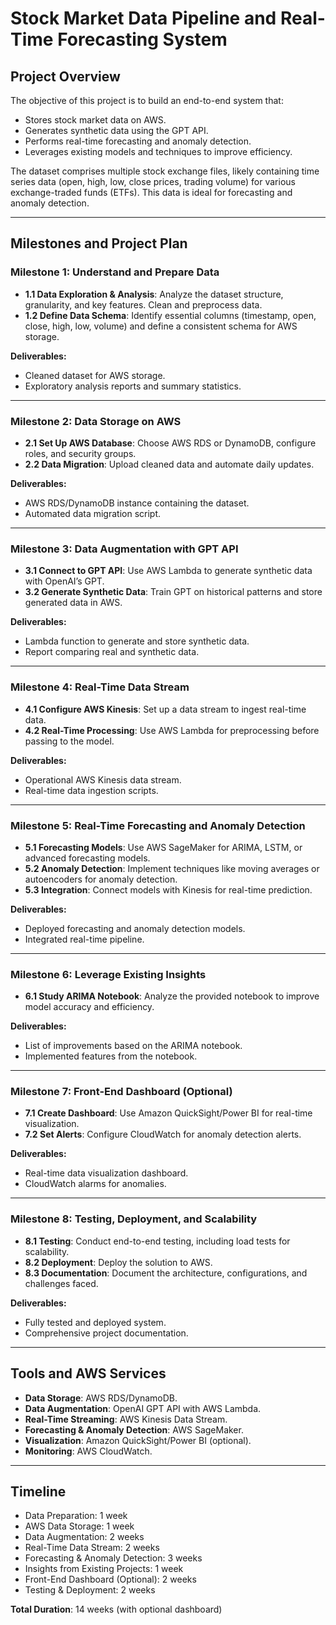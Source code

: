 # Stock Market Data Pipeline and Real-Time Forecasting System

## Project Overview
The objective of this project is to build an end-to-end system that:
- Stores stock market data on AWS.
- Generates synthetic data using the GPT API.
- Performs real-time forecasting and anomaly detection.
- Leverages existing models and techniques to improve efficiency.

The dataset comprises multiple stock exchange files, likely containing time series data (open, high, low, close prices, trading volume) for various exchange-traded funds (ETFs). This data is ideal for forecasting and anomaly detection.

---

## Milestones and Project Plan

### **Milestone 1: Understand and Prepare Data**
- **1.1 Data Exploration & Analysis**: Analyze the dataset structure, granularity, and key features. Clean and preprocess data.
- **1.2 Define Data Schema**: Identify essential columns (timestamp, open, close, high, low, volume) and define a consistent schema for AWS storage.

**Deliverables:**
- Cleaned dataset for AWS storage.
- Exploratory analysis reports and summary statistics.

---

### **Milestone 2: Data Storage on AWS**
- **2.1 Set Up AWS Database**: Choose AWS RDS or DynamoDB, configure roles, and security groups.
- **2.2 Data Migration**: Upload cleaned data and automate daily updates.

**Deliverables:**
- AWS RDS/DynamoDB instance containing the dataset.
- Automated data migration script.

---

### **Milestone 3: Data Augmentation with GPT API**
- **3.1 Connect to GPT API**: Use AWS Lambda to generate synthetic data with OpenAI’s GPT.
- **3.2 Generate Synthetic Data**: Train GPT on historical patterns and store generated data in AWS.

**Deliverables:**
- Lambda function to generate and store synthetic data.
- Report comparing real and synthetic data.

---

### **Milestone 4: Real-Time Data Stream**
- **4.1 Configure AWS Kinesis**: Set up a data stream to ingest real-time data.
- **4.2 Real-Time Processing**: Use AWS Lambda for preprocessing before passing to the model.

**Deliverables:**
- Operational AWS Kinesis data stream.
- Real-time data ingestion scripts.

---

### **Milestone 5: Real-Time Forecasting and Anomaly Detection**
- **5.1 Forecasting Models**: Use AWS SageMaker for ARIMA, LSTM, or advanced forecasting models.
- **5.2 Anomaly Detection**: Implement techniques like moving averages or autoencoders for anomaly detection.
- **5.3 Integration**: Connect models with Kinesis for real-time prediction.

**Deliverables:**
- Deployed forecasting and anomaly detection models.
- Integrated real-time pipeline.

---

### **Milestone 6: Leverage Existing Insights**
- **6.1 Study ARIMA Notebook**: Analyze the provided notebook to improve model accuracy and efficiency.

**Deliverables:**
- List of improvements based on the ARIMA notebook.
- Implemented features from the notebook.

---

### **Milestone 7: Front-End Dashboard (Optional)**
- **7.1 Create Dashboard**: Use Amazon QuickSight/Power BI for real-time visualization.
- **7.2 Set Alerts**: Configure CloudWatch for anomaly detection alerts.

**Deliverables:**
- Real-time data visualization dashboard.
- CloudWatch alarms for anomalies.

---

### **Milestone 8: Testing, Deployment, and Scalability**
- **8.1 Testing**: Conduct end-to-end testing, including load tests for scalability.
- **8.2 Deployment**: Deploy the solution to AWS.
- **8.3 Documentation**: Document the architecture, configurations, and challenges faced.

**Deliverables:**
- Fully tested and deployed system.
- Comprehensive project documentation.

---

## Tools and AWS Services
- **Data Storage**: AWS RDS/DynamoDB.
- **Data Augmentation**: OpenAI GPT API with AWS Lambda.
- **Real-Time Streaming**: AWS Kinesis Data Stream.
- **Forecasting & Anomaly Detection**: AWS SageMaker.
- **Visualization**: Amazon QuickSight/Power BI (optional).
- **Monitoring**: AWS CloudWatch.

---

## Timeline
- Data Preparation: 1 week
- AWS Data Storage: 1 week
- Data Augmentation: 2 weeks
- Real-Time Data Stream: 2 weeks
- Forecasting & Anomaly Detection: 3 weeks
- Insights from Existing Projects: 1 week
- Front-End Dashboard (Optional): 2 weeks
- Testing & Deployment: 2 weeks

**Total Duration**: 14 weeks (with optional dashboard)
